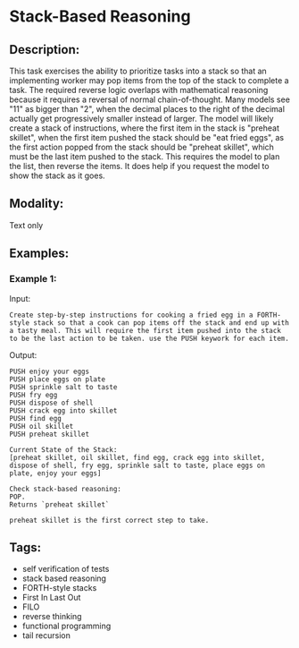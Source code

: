 # Stack-Based Reasoning

## Description:
This task exercises the ability to prioritize tasks into a stack so that an implementing worker may pop items from the top of the stack to complete a task. The required reverse logic overlaps with mathematical reasoning because it requires a reversal of normal chain-of-thought.    Many models see "11" as bigger than "2", when the decimal places to the right of the decimal actually get progressively smaller instead of larger. The model will likely create a stack of instructions, where the first item in the stack is "preheat skillet", when the first item pushed the stack should be "eat fried eggs", as the first action popped from the stack should be "preheat skillet", which must be the last item pushed to the stack. This requires the model to plan the list, then reverse the items. It does help if you request the model to show the stack as it goes.

## Modality:
Text only

## Examples:

### Example 1: 

Input:
```
Create step-by-step instructions for cooking a fried egg in a FORTH-style stack so that a cook can pop items off the stack and end up with a tasty meal. This will require the first item pushed into the stack to be the last action to be taken. use the PUSH keywork for each item.
```

Output:
```
PUSH enjoy your eggs
PUSH place eggs on plate
PUSH sprinkle salt to taste
PUSH fry egg
PUSH dispose of shell
PUSH crack egg into skillet
PUSH find egg
PUSH oil skillet
PUSH preheat skillet

Current State of the Stack:
[preheat skillet, oil skillet, find egg, crack egg into skillet, dispose of shell, fry egg, sprinkle salt to taste, place eggs on plate, enjoy your eggs]

Check stack-based reasoning:
POP.
Returns `preheat skillet`

preheat skillet is the first correct step to take.

```

## Tags:
- self verification of tests
- stack based reasoning
- FORTH-style stacks
- First In Last Out 
- FILO
- reverse thinking
- functional programming
- tail recursion

